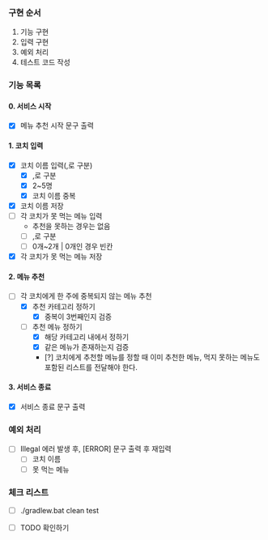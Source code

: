 ### 구현 순서
1. 기능 구현
2. 입력 구현
3. 예외 처리
4. 테스트 코드 작성

### 기능 목록
#### 0. 서비스 시작
 - [x] 메뉴 추천 시작 문구 출력
#### 1. 코치 입력
 - [x] 코치 이름 입력(,로 구분)
   - [x] ,로 구분
   - [x] 2~5명
   - [x] 코치 이름 중복
 - [x] 코치 이름 저장
 - [ ] 각 코치가 못 먹는 메뉴 입력
   - 추천을 못하는 경우는 없음
   - [ ] ,로 구분
   - [ ] 0개~2개 | 0개인 경우 빈칸
 - [x] 각 코치가 못 먹는 메뉴 저장
#### 2. 메뉴 추천
 - [ ] 각 코치에게 한 주에 중복되지 않는 메뉴 추천
   - [x] 추천 카테고리 정하기
      - [x] 중복이 3번째인지 검증
   - [ ] 추천 메뉴 정하기
      - [x] 해당 카테고리 내에서 정하기 
      - [x] 같은 메뉴가 존재하는지 검증
      - [?] 코치에게 추천할 메뉴를 정할 때 이미 추천한 메뉴, 먹지 못하는 메뉴도 포함된 리스트를 전달해야 한다.
#### 3. 서비스 종료
 - [x] 서비스 종료 문구 출력

### 예외 처리
 - [ ] Illegal 에러 발생 후, [ERROR] 문구 출력 후 재입력
   - [ ] 코치 이름
   - [ ] 못 먹는 메뉴

### 체크 리스트
- [ ] ./gradlew.bat clean test
- [ ] TODO 확인하기

 